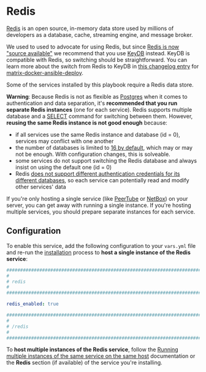 # Redis

[Redis](https://redis.io/) is an open source, in-memory data store used by millions of developers as a database, cache, streaming engine, and message broker.

We used to used to advocate for using Redis, but since [Redis is now "source available"](https://redis.com/blog/redis-adopts-dual-source-available-licensing/) we recommend that you use [KeyDB](keydb.md) instead. KeyDB is compatible with Redis, so switching should be straightforward. You can learn more about the switch from Redis to KeyDB in [this changelog entry](https://github.com/spantaleev/matrix-docker-ansible-deploy/blob/50813c600db1c47b1f3e76707b81fe05d6c46ef5/CHANGELOG.md#backward-compatibility-break-the-playbook-now-defaults-to-keydb-instead-of-redis) for [matrix-docker-ansible-deploy](https://github.com/spantaleev/matrix-docker-ansible-deploy).

Some of the services installed by this playbook require a Redis data store.

**Warning**: Because Redis is not as flexible as [Postgres](postgres.md) when it comes to authentication and data separation, it's **recommended that you run separate Redis instances** (one for each service). Redis supports multiple database and a [SELECT](https://redis.io/commands/select/) command for switching between them. However, **reusing the same Redis instance is not good enough** because:

- if all services use the same Redis instance and database (id = 0), services may conflict with one another
- the number of databases is limited to [16 by default](https://github.com/redis/redis/blob/aa2403ca98f6a39b6acd8373f8de1a7ba75162d5/redis.conf#L376-L379), which may or may not be enough. With configuration changes, this is solveable.
- some services do not support switching the Redis database and always insist on using the default one (id = 0)
- Redis [does not support different authentication credentials for its different databases](https://stackoverflow.com/a/37262596), so each service can potentially read and modify other services' data

If you're only hosting a single service (like [PeerTube](peertube.md) or [NetBox](netbox.md)) on your server, you can get away with running a single instance. If you're hosting multiple services, you should prepare separate instances for each service.


## Configuration

To enable this service, add the following configuration to your `vars.yml` file and re-run the [installation](../installing.md) process to **host a single instance of the Redis service**:

```yaml
########################################################################
#                                                                      #
# redis                                                                #
#                                                                      #
########################################################################

redis_enabled: true

########################################################################
#                                                                      #
# /redis                                                               #
#                                                                      #
########################################################################
```

To **host multiple instances of the Redis service**, follow the [Running multiple instances of the same service on the same host](../running-multiple-instances.md) documentation or the **Redis** section (if available) of the service you're installing.
